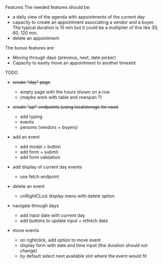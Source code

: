 Features
The needed features should be:
- a daily view of the agenda with appointments of the current day
- capacity to create an appointment associating a vendor and a buyer. The typical duration is 15 min but it could be a multiplier of this like 30, 60, 120 min.
- delete an appointment 

The bonus features are:
- Moving through days (previous, next, date picker)
- Capacity to easily move an appointment to another timeslot


TODO
- ~~create "day" page~~
    - empty page with the hours shown on a row
    - (maybe work with table and rowspan ?)

- ~~create "api" endpoints (using localstorage for now)~~
    - add typing
    - events
    - persons (vendors + buyers)

- add an event
    - add modal + button
    - add form + submit
    - add form validation

- add display of current day events
    - use fetch endpoint

- delete an event
    - onRightCLick display menu with delete option

- navigate through days
    - add input date with current day
    - add buttons to update input + refetch data

- move events
    - on rightclick, add option to move event
    - display form with date and time input (the duration should not change)
    - by default select next available slot where the event would fit